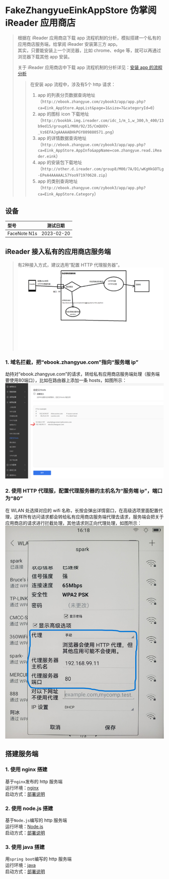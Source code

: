 # FakeZhangyueEinkAppStore 伪掌阅 iReader 应用商店

> 根据在 iReader 应用商店下载 app 流程机制的分析，模拟搭建一个私有的应用商店服务端，给掌阅 iReader 安装第三方 app。  
> 其实，只要能安装上一个浏览器，比如 chrome、edge 等，就可以再通过浏览器下载其他 app 安装。  
> 
> 关于 iReader 应用商店中下载 app 流程机制的分析详见：[安装 app 的流程分析](./docs/%E5%AE%89%E8%A3%85app%E7%9A%84%E6%B5%81%E7%A8%8B%E5%88%86%E6%9E%90.md)    
>> 在安装 app 流程中，涉及有5个 http 请求：  
>> 1. app 的列表分页数据查询地址（`http://ebook.zhangyue.com/zybook3/app/app.php?ca=Eink_AppStore.AppList&page=1&size=7&categoryId=0`）
>> 2. app 的图标 icon 下载地址（`http://bookbk.img.ireader.com/idc_1/m_1,w_300,h_400/13b9ed15/group61/M00/92/35/CmQUOV-_Vz6EFAJgAAAAABHkPGY809880571.png`）
>> 3. app 的详情数据查询地址（`http://ebook.zhangyue.com/zybook3/app/app.php?ca=Eink_AppStore.AppInfo&appName=com.zhangyue.read.iReader.eink`）
>> 4. app 的安装包下载地址（`http://other.d.ireader.com/group8/M00/7A/D1/wKgHkGOTLg-EPeA4AAAAALS7Yoo971970628.zip`）
>> 5. app 的类别查询地址（`http://ebook.zhangyue.com/zybook3/app/app.php?ca=Eink_AppStore.Category`）

## 设备
| 型号   | 测试日期 |
| :----- | :--: |
| FaceNote N1s |  2023-02-20  |


## iReader 接入私有的应用商店服务端
> 有2种接入方式，建议选用“配置 HTTP 代理服务器”。
> ![部署示意图](/docs/jietu/部署示意图.png)

### 1. 域名拦截，把“ebook.zhangyue.com”指向“服务端 ip”  
劫持对“ebook.zhangyue.com”的请求，转给私有应用商店服务端处理（服务端要使用80端口），比如在路由器上添加一条 hosts，如图所示：![域名拦截 ebook.zhangyue.com](./docs/jietu/在局域网内拦截域名.png)

### 2. 使用 HTTP 代理服，配置代理服务器的主机名为“服务端 ip”，端口为“80” 
在 WLAN 处选择对应的 wifi 名称，长按会弹出详情窗口，在高级选项里面配置代理，这样所有访问请求都会转给私有应用商店服务端代理去请求，服务端会把关于应用商店的请求进行拦截处理，其他请求则正向代理处理，如图所示：![在设备 wlan 上配置 HTTP 代理服务器](./docs/jietu/在设备wlan上配置HTTP代理服务器.jpg)

## 搭建服务端
### 1. 使用 nginx 搭建
基于`nginx`发布的 http 服务端  
运行环境：[nginx](https://nginx.org/en/download.html)  
启动方式：[部署说明](server-nginx8zyEinkAppStore/README.md)  

### 2. 使用 node.js 搭建
基于`Node.js`编写的 http 服务端  
运行环境：[Node.js](https://nodejs.org/en/download/)  
启动方式：[部署说明](server-JS8zyEinkAppStore/README.md)  

### 3. 使用 java 搭建
用`spring boot`编写的 http 服务端  
运行环境：[java](https://www.java.com/zh-CN/)  
启动方式：[部署说明](server-J8zyEinkAppStore/README.md)  
